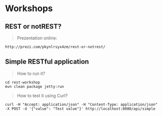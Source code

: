 Workshops
=========

REST or notREST?
----------------

> Prezentation online:

    http://prezi.com/pkynlrsyx4zm/rest-or-notrest/

Simple RESTful application
---------------------------

> How to run it?

    cd rest-workshop
    mvn clean package jetty:run

> How to test it using Curl?
    
    curl -H "Accept: application/json" -H "Content-Type: application/json" -X POST -d '{"value": "Test value"}' http://localhost:8080/api/simple
